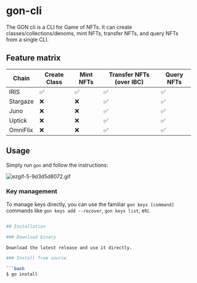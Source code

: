 # gon-cli

The GON cli is a CLI for Game of NFTs. It can create classes/collections/denoms, mint NFTs, transfer NFTs, and query NFTs from a single CLI.

## Feature matrix

| Chain    | Create Class | Mint NFTs | Transfer NFTs (over IBC) | Query NFTs |
|----------|--------------|-----------|--------------------------|------------|
| IRIS     | ✅            | ✅         | ✅                        | ✅          |
| Stargaze | ❌            | ❌         | ✅                        | ✅          |
| Juno     | ❌            | ❌         | ✅                        | ✅          |
| Uptick   | ❌            | ❌         | ✅                        | ✅          |
| OmniFlix | ❌            | ❌         | ✅                        | ✅          |

## Usage

Simply run `gon` and follow the instructions:

![ezgif-5-9d3d5d8072.gif](..%2F..%2F..%2FDownloads%2Fezgif-5-9d3d5d8072.gif)

### Key management
To manage keys directly, you can use the familiar `gon keys [command]` commands like `gon keys add --recover`, `gon keys list`, etc.

```bash

## Installation

### Download binary

Download the latest release and use it directly.

### Install from source

```bash
$ go install
```